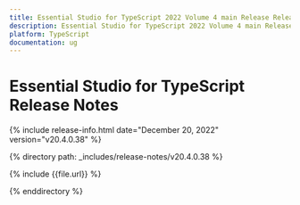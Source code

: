 ```yaml
---
title: Essential Studio for TypeScript 2022 Volume 4 main Release Release Notes  
description: Essential Studio for TypeScript 2022 Volume 4 main Release Release Notes  
platform: TypeScript
documentation: ug
---
```


# Essential Studio for TypeScript  Release Notes  

{% include release-info.html date="December 20, 2022"  version="v20.4.0.38" %} 

{% directory path: _includes/release-notes/v20.4.0.38 %}

{% include {{file.url}} %}

{% enddirectory %}
